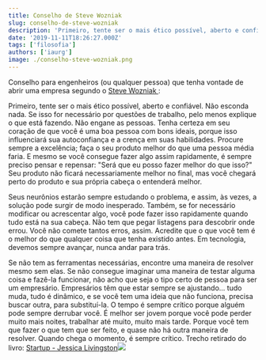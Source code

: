 ```yaml
---
title: Conselho de Steve Wozniak
slug: conselho-de-steve-wozniak
description: 'Primeiro, tente ser o mais ético possível, aberto e confiável. Procure sempre a excelência e faça o seu produto melhor do que uma pessoa média faria.'
date: '2019-11-11T18:26:27.000Z'
tags: ['filosofia']
authors: ['iaurg']
image: ./conselho-steve-wozniak.png
---
```


Conselho para engenheiros (ou qualquer pessoa) que tenha vontade de abrir uma empresa segundo o [Steve Wozniak ](https://pt.wikipedia.org/wiki/Steve_Wozniak):

Primeiro, tente ser o mais ético possível, aberto e confiável. Não esconda nada. Se isso for necessário por questões de trabalho, pelo menos explique o que está fazendo. Não engane as pessoas. Tenha certeza em seu coração de que você é uma boa pessoa com bons ideais, porque isso influenciará sua autoconfiança e a crença em suas habilidades. Procure sempre a excelência; faça o seu produto melhor do que uma pessoa média faria. E mesmo se você consegue fazer algo assim rapidamente, é sempre preciso pensar e repensar: "Será que eu posso fazer melhor do que isso?" Seu produto não ficará necessariamente melhor no final, mas você chegará perto do produto e sua própria cabeça o entenderá melhor.

Seus neurônios estarão sempre estudando o problema, e assim, às vezes, a solução pode surgir de modo inesperado. Também, se for necessário modificar ou acrescentar algo, você pode fazer isso rapidamente quando tudo está na sua cabeça. Não tem que pegar listagens para descobrir onde errou. Você não comete tantos erros, assim. Acredite que o que você tem é o melhor do que qualquer coisa que tenha existido antes. Em tecnologia, devemos sempre avançar, nunca andar para trás.

Se não tem as ferramentas necessárias, encontre uma maneira de resolver mesmo sem elas. Se não consegue imaginar uma maneira de testar alguma coisa e fazê-la funcionar, não acho que seja o tipo certo de pessoa para ser um empresário. Empresários têm que estar sempre se ajustando... tudo muda, tudo é dinâmico, e se você tem uma ideia que não funciona, precisa buscar outra, para substituí-la. O tempo é sempre crítico porque alguém pode sempre derrubar você. É melhor ser jovem porque você pode perder muito mais noites, trabalhar até muito, muito mais tarde. Porque você tem que fazer o que tem que ser feito, e quase não há outra maneira de resolver. Quando chega o momento, é sempre crítico.
Trecho retirado do livro: [Startup - Jessica Livingston](https://amzn.to/2WurmCS)![](//ir-br.amazon-adsystem.com/e/ir?t=segredodev-20&l=am2&o=33&a=8522009945)
